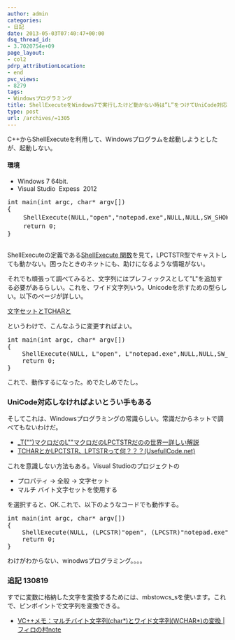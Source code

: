```yaml
---
author: admin
categories:
- 日記
date: 2013-05-03T07:40:47+00:00
dsq_thread_id:
- 3.7020754e+09
page_layout:
- col2
pdrp_attributionLocation:
- end
pvc_views:
- 8279
tags:
- Windowsプログラミング
title: ShellExecuteをWindows7で実行したけど動かない時は”L”をつけてUniCode対応する
type: post
url: /archives/=1305
---
```


C++からShellExecuteを利用して、Windowsプログラムを起動しようとしたが、起動しない。

#### 環境

  * Windows 7 64bit.
  * Visual Studio&#160; Expess&#160; 2012

<div style="padding-bottom: 0px; margin: 0px; padding-left: 0px; padding-right: 0px; display: inline; float: none; padding-top: 0px" id="scid:812469c5-0cb0-4c63-8c15-c81123a09de7:019e196f-a7d0-48e1-a0d0-c491e7a2cd68" class="wlWriterEditableSmartContent">
  <pre name="code" class="c">int main(int argc, char* argv[])
{
　　 ShellExecute(NULL,"open","notepad.exe",NULL,NULL,SW_SHOWNORMAL);
 　　return 0;
}

</pre>
</div>

ShellExecuteの定義である[ShellExecute 関数][1]を見て，LPCTSTR型でキャストしても動かない。困ったときのネットにも、助けになるような情報がない。

それでも頑張って調べてみると、文字列にはプレフィックスとして"L"を追加する必要があるらしい。これを、ワイド文字列いう。Unicodeを示すための型らしい。以下のページが詳しい。

[文字セットとTCHARと][2]

というわけで、こんなふうに変更すればよい。

<div style="padding-bottom: 0px; margin: 0px; padding-left: 0px; padding-right: 0px; display: inline; float: none; padding-top: 0px" id="scid:812469c5-0cb0-4c63-8c15-c81123a09de7:38cffc8f-8189-4a61-bfc3-b0a81f57df1b" class="wlWriterEditableSmartContent">
  <pre name="code" class="c">int main(int argc, char* argv[])
{
	ShellExecute(NULL, L"open", L"notepad.exe",NULL,NULL,SW_SHOWNORMAL);
	return 0;
}</pre>
</div>

これで、動作するになった。めでたしめでたし。

### UniCode対応しなければよいとうい手もある

そしてこれは、Windowsプログラミングの常識らしい。常識だからネットで調べてもないわけだ。

  * [_T("")マクロだのL""マクロだのLPCTSTRだのの世界一詳しい解説][3]
  * [TCHARとかLPCTSTR、LPTSTRって何？？？(UsefullCode.net)][4]

これを意識しない方法もある。Visual Studioのプロジェクトの

  * プロパティ -> 全般 -> 文字セット
  * マルチ バイト文字セットを使用する

を選択すると、OK.これで、以下のようなコードでも動作する。

<div style="padding-bottom: 0px; margin: 0px; padding-left: 0px; padding-right: 0px; display: inline; float: none; padding-top: 0px" id="scid:812469c5-0cb0-4c63-8c15-c81123a09de7:ab1871fa-664b-4857-b20c-52899386c90d" class="wlWriterEditableSmartContent">
  <pre name="code" class="c">int main(int argc, char* argv[])
{
	ShellExecute(NULL, (LPCSTR)"open", (LPCSTR)"notepad.exe",NULL,NULL,SW_SHOWNORMAL);
	return 0;
}</pre>
</div>

わけがわからない、winodwsプログラミング。。。。

### 追記 130819

すでに変数に格納した文字を変換するためには、mbstowcs_sを使います。これで、ピンポイントで文字列を変換できる。

  * <a href="http://note.phyllo.net/?eid=1106043" target="_blank">VC++メモ：マルチバイト文字列(char*)とワイド文字列(WCHAR*)の変換 | フィロの村note</a>

 [1]: http://msdn.microsoft.com/ja-jp/library/cc422072.aspx
 [2]: http://zahyou.6.ql.bz/cgame/tchar.htm
 [3]: http://victreal.com/Junk/_T/
 [4]: http://www.usefullcode.net/2006/11/tcharlpctstrlptstr.html